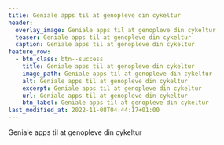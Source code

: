 ```yaml
---
title: Geniale apps til at genopleve din cykeltur
header:
  overlay_image: Geniale apps til at genopleve din cykeltur
  teaser: Geniale apps til at genopleve din cykeltur
  caption: Geniale apps til at genopleve din cykeltur
feature_row:
  - btn_class: btn--success
    title: Geniale apps til at genopleve din cykeltur
    image_path: Geniale apps til at genopleve din cykeltur
    alt: Geniale apps til at genopleve din cykeltur
    excerpt: Geniale apps til at genopleve din cykeltur
    url: Geniale apps til at genopleve din cykeltur
    btn_label: Geniale apps til at genopleve din cykeltur
last_modified_at: 2022-11-08T04:44:17+01:00
---
```

Geniale apps til at genopleve din cykeltur
